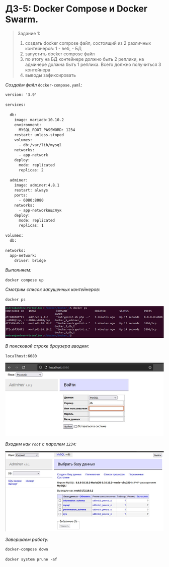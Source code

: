 # ДЗ-5: Docker Compose и Docker Swarm.

> Задание 1:
> 1. создать docker compose файл, состоящий из 2 различных контейнеров: 1 - веб, - БД
> 2. запустить docker compose файл
> 3. по итогу на БД контейнере должно быть 2 реплики, на админере должна быть 1 реплика. Всего должно получиться 3 контейнера
> 4. выводы зафиксировать

_Создаём файл_ `docker-compose.yaml`:
```
version: '3.9'

services:

  db:
    image: mariadb:10.10.2
    environment:
      MYSQL_ROOT_PASSWORD: 1234
    restart: unless-stoped
    volumes:
      - db:/var/lib/mysql
    networks:
      - app-network
    deploy:
      mode: replicated
      replicas: 2

  adminer:
    image: adminer:4.8.1
    restart: always
    ports:
      - 6080:8080
    networks:
      - app-networkвщслук
    deploy:
      mode: replicated
      replicas: 1

volumes:
  db:

networks:
  app-network:
    driver: bridge
```

_Выполняем:_

`docker compose up`

_Смотрим список запущенных контейнеров:_

`docker ps`

![scr-1](./images/scr-1.jpg)

_В поисковой строке браузера вводим:_

`localhost:6080`

![scr-2](./images/scr-2.jpg)

_Входим как `root` с паролем `1234`:_

![scr-3](./images/scr-3.jpg)

_Завершаем работу:_

```
docker-compose down

docker system prune -af
```